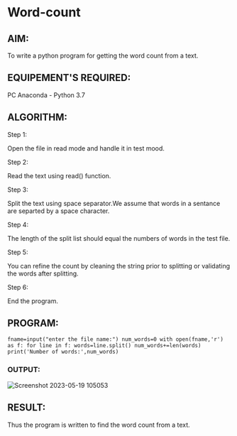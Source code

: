 # Word-count

## AIM:

To write a python program for getting the word count from a text.

## EQUIPEMENT'S REQUIRED: 

PC
Anaconda - Python 3.7

## ALGORITHM: 

Step 1:

Open the file in read mode and handle it in test mood.

Step 2:

Read the text using read() function.

Step 3:

Split the text using space separator.We assume that words in a sentance are separted by a space character.

Step 4:

The length of the split list should equal the numbers of words in the test file.

Step 5:

You can refine the count by cleaning the string prior to splitting or validating the words after splitting.

Step 6:

End the program.

## PROGRAM:
```
fname=input("enter the file name:") num_words=0 with open(fname,'r') as f: for line in f: words=line.split() num_words+=len(words) print('Number of words:',num_words)
```
### OUTPUT:
![Screenshot 2023-05-19 105053](https://github.com/premkumarkarthikeyan/Word-count/assets/119476243/c04d677b-89a2-4cba-af20-36900d39e8ee)

## RESULT:

Thus the program is written to find the word count from a text.
